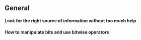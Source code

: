 ## General
#### Look for the right source of information without too much help
#### How to manipulate bits and use bitwise operators